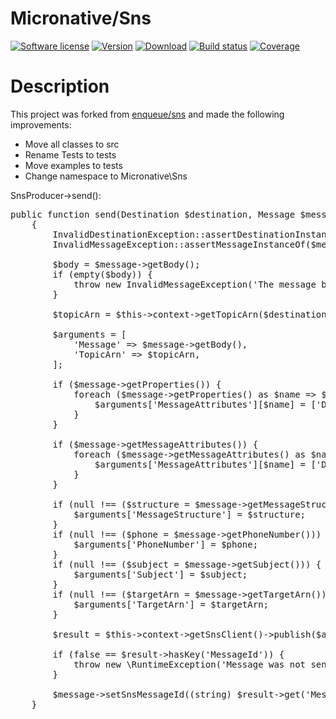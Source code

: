 # Micronative/Sns
[![Software license][ico-license]](LICENSE)
[![Version][ico-version-stable]][link-packagist]
[![Download][ico-downloads-monthly]][link-downloads]
[![Build status][ico-travis]][link-travis]
[![Coverage][ico-codecov]][link-codecov]


[ico-license]: https://img.shields.io/github/license/nrk/predis.svg
[ico-version-stable]: https://img.shields.io/packagist/v/micronative/sns.svg
[ico-downloads-monthly]: https://img.shields.io/packagist/dm/micronative/sns.svg
[ico-travis]: https://travis-ci.org/micronative/sns.svg?branch=master
[ico-codecov]: https://codecov.io/gh/micronative/sns/branch/master/graph/badge.svg

[link-packagist]: https://packagist.org/packages/micronative/sns
[link-codecov]: https://codecov.io/gh/micronative/sns
[link-travis]: https://travis-ci.org/gh/micronative/sns
[link-downloads]: https://packagist.org/packages/micronative/sns/stats

# Description

This project was forked from [enqueue/sns](https://github.com/php-enqueue/sns) and made the following improvements:
+ Move all classes to src
+ Rename Tests to tests
+ Move examples to tests
+ Change namespace to Micronative\Sns

SnsProducer->send():
<pre>
public function send(Destination $destination, Message $message): void
    {
        InvalidDestinationException::assertDestinationInstanceOf($destination, SnsDestination::class);
        InvalidMessageException::assertMessageInstanceOf($message, SnsMessage::class);

        $body = $message->getBody();
        if (empty($body)) {
            throw new InvalidMessageException('The message body must be a non-empty string.');
        }

        $topicArn = $this->context->getTopicArn($destination);

        $arguments = [
            'Message' => $message->getBody(),
            'TopicArn' => $topicArn,
        ];

        if ($message->getProperties()) {
            foreach ($message->getProperties() as $name => $value) {
                $arguments['MessageAttributes'][$name] = ['DataType' => 'String', 'StringValue' => $value];
            }
        }

        if ($message->getMessageAttributes()) {
            foreach ($message->getMessageAttributes() as $name => $value) {
                $arguments['MessageAttributes'][$name] = ['DataType' => 'String', 'StringValue' => $value['StringValue]];
            }
        }

        if (null !== ($structure = $message->getMessageStructure())) {
            $arguments['MessageStructure'] = $structure;
        }
        if (null !== ($phone = $message->getPhoneNumber())) {
            $arguments['PhoneNumber'] = $phone;
        }
        if (null !== ($subject = $message->getSubject())) {
            $arguments['Subject'] = $subject;
        }
        if (null !== ($targetArn = $message->getTargetArn())) {
            $arguments['TargetArn'] = $targetArn;
        }

        $result = $this->context->getSnsClient()->publish($arguments);

        if (false == $result->hasKey('MessageId')) {
            throw new \RuntimeException('Message was not sent');
        }

        $message->setSnsMessageId((string) $result->get('MessageId'));
    }
</pre>
